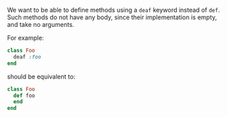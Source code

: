 We want to be able to define methods using a ```deaf``` keyword instead of ```def```. Such methods do not have any body, since their implementation is empty, and take no arguments. 

For example:

```ruby
class Foo
  deaf :foo
end
```
should be equivalent to:

```ruby
class Foo
  def foo
  end
end
```
  